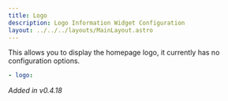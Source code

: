 ```yaml
---
title: Logo
description: Logo Information Widget Configuration
layout: ../../../layouts/MainLayout.astro
---
```


This allows you to display the homepage logo, it currently has no configuration options.

```yaml
- logo:
```

*Added in v0.4.18*
